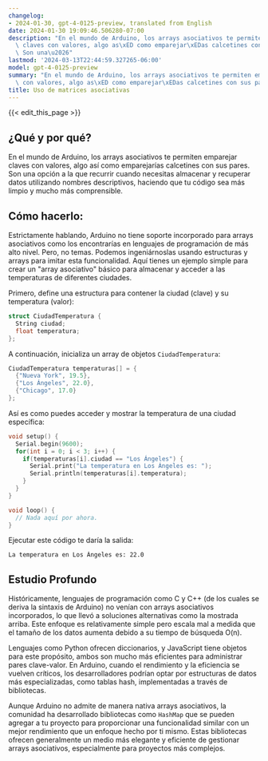 ```yaml
---
changelog:
- 2024-01-30, gpt-4-0125-preview, translated from English
date: 2024-01-30 19:09:46.506280-07:00
description: "En el mundo de Arduino, los arrays asociativos te permiten emparejar\
  \ claves con valores, algo as\xED como emparejar\xEDas calcetines con sus pares.\
  \ Son una\u2026"
lastmod: '2024-03-13T22:44:59.327265-06:00'
model: gpt-4-0125-preview
summary: "En el mundo de Arduino, los arrays asociativos te permiten emparejar claves\
  \ con valores, algo as\xED como emparejar\xEDas calcetines con sus pares. Son una\u2026"
title: Uso de matrices asociativas
---
```


{{< edit_this_page >}}

## ¿Qué y por qué?
En el mundo de Arduino, los arrays asociativos te permiten emparejar claves con valores, algo así como emparejarías calcetines con sus pares. Son una opción a la que recurrir cuando necesitas almacenar y recuperar datos utilizando nombres descriptivos, haciendo que tu código sea más limpio y mucho más comprensible.

## Cómo hacerlo:
Estrictamente hablando, Arduino no tiene soporte incorporado para arrays asociativos como los encontrarías en lenguajes de programación de más alto nivel. Pero, no temas. Podemos ingeniárnoslas usando estructuras y arrays para imitar esta funcionalidad. Aquí tienes un ejemplo simple para crear un "array asociativo" básico para almacenar y acceder a las temperaturas de diferentes ciudades.

Primero, define una estructura para contener la ciudad (clave) y su temperatura (valor):

```cpp
struct CiudadTemperatura {
  String ciudad;
  float temperatura;
};
```

A continuación, inicializa un array de objetos `CiudadTemperatura`:

```cpp
CiudadTemperatura temperaturas[] = {
  {"Nueva York", 19.5},
  {"Los Ángeles", 22.0},
  {"Chicago", 17.0}
};
```

Así es como puedes acceder y mostrar la temperatura de una ciudad específica:

```cpp
void setup() {
  Serial.begin(9600);
  for(int i = 0; i < 3; i++) {
    if(temperaturas[i].ciudad == "Los Ángeles") {
      Serial.print("La temperatura en Los Ángeles es: ");
      Serial.println(temperaturas[i].temperatura);
    }
  }
}

void loop() {
  // Nada aquí por ahora.
}
```

Ejecutar este código te daría la salida:

```
La temperatura en Los Ángeles es: 22.0
```

## Estudio Profundo
Históricamente, lenguajes de programación como C y C++ (de los cuales se deriva la sintaxis de Arduino) no venían con arrays asociativos incorporados, lo que llevó a soluciones alternativas como la mostrada arriba. Este enfoque es relativamente simple pero escala mal a medida que el tamaño de los datos aumenta debido a su tiempo de búsqueda O(n).

Lenguajes como Python ofrecen diccionarios, y JavaScript tiene objetos para este propósito, ambos son mucho más eficientes para administrar pares clave-valor. En Arduino, cuando el rendimiento y la eficiencia se vuelven críticos, los desarrolladores podrían optar por estructuras de datos más especializadas, como tablas hash, implementadas a través de bibliotecas.

Aunque Arduino no admite de manera nativa arrays asociativos, la comunidad ha desarrollado bibliotecas como `HashMap` que se pueden agregar a tu proyecto para proporcionar una funcionalidad similar con un mejor rendimiento que un enfoque hecho por ti mismo. Estas bibliotecas ofrecen generalmente un medio más elegante y eficiente de gestionar arrays asociativos, especialmente para proyectos más complejos.
